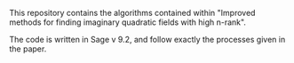 This repository contains the algorithms contained within "Improved methods for finding imaginary quadratic fields with high n-rank". 

The code is written in Sage v 9.2, and follow exactly the processes given in the paper. 
